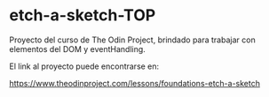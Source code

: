 # etch-a-sketch-TOP
Proyecto del curso de The Odin Project, brindado para trabajar con elementos del DOM y eventHandling.

El link al proyecto puede encontrarse en:

https://www.theodinproject.com/lessons/foundations-etch-a-sketch
